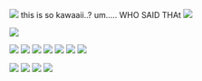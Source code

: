 ![](https://wilardo.crd.co/assets/images/gallery28/f014f3fe.png?v=b62e9456) this is so kawaaii..? um..... WHO SAID THAt
![](https://media.discordapp.net/attachments/1165107662422298726/1210653279919546449/Untitled3111_20240223132333.png?ex=65eb57ba&is=65d8e2ba&hm=933f14072f192af46616acd4255f5026c1be704b08c09c3dde88d6f553fc9d8c&) 

![](https://media.discordapp.net/attachments/1210744037724786689/1210787824253669479/Untitled3119_20240223221826.png?ex=65ebd508&is=65d96008&hm=52c49ffc294c8cea2d3c7039abf5b5dc238d7b6db7b5e6f9da6c06c49fd6c8dd&) 

![](https://wilardo.crd.co/assets/images/gallery16/e266f63b.png?v=b62e9456) ![](https://wilardo.crd.co/assets/images/gallery16/c0252777.png?v=b62e9456) ![](https://wilardo.crd.co/assets/images/gallery11/921519c9.png?v=b62e9456) ![](https://wilardo.crd.co/assets/images/gallery11/c9dadc8d.png?v=b62e9456) ![](https://wilardo.crd.co/assets/images/gallery11/da62a549.png?v=b62e9456) ![](https://wilardo.crd.co/assets/images/gallery11/4bbface2.png?v=b62e9456) ![](https://wilardo.crd.co/assets/images/gallery11/2e6c3d7e.png?v=b62e9456) 

![](https://wilardo.crd.co/assets/images/gallery25/7fc3f56a.gif?v=b62e9456) ![](https://wilardo.crd.co/assets/images/gallery26/66301f88.gif?v=b62e9456) ![](https://wilardo.crd.co/assets/images/gallery19/1b122a72.gif?v=b62e9456) ![](https://wilardo.crd.co/assets/images/gallery01/4f52f573.gif?v=b62e9456) 
